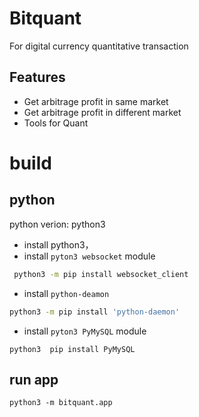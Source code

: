 # Bitquant
For digital currency quantitative transaction

## Features

* Get arbitrage profit in same market
* Get arbitrage profit in different market
* Tools for Quant

# build
## python
python verion: python3
* install python3，
* install `pyton3 websocket` module
```bash
 python3 -m pip install websocket_client
```
* install `python-deamon`
```bash
python3 -m pip install 'python-daemon'
```
* install `pyton3 PyMySQL` module
```
python3  pip install PyMySQL
```

## run app
```
python3 -m bitquant.app
```
